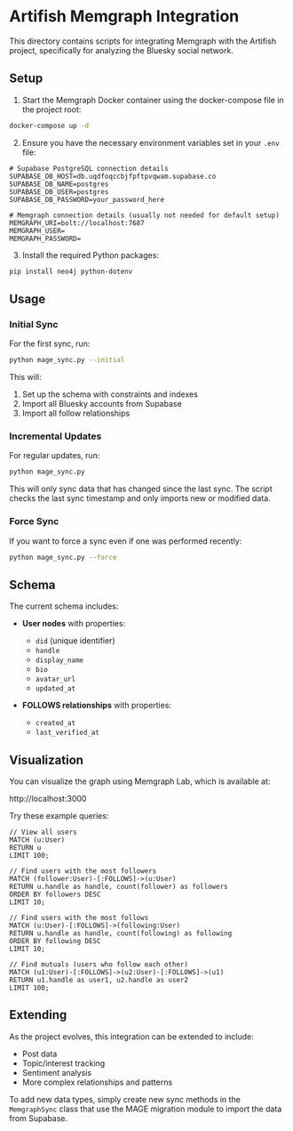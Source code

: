 # Artifish Memgraph Integration

This directory contains scripts for integrating Memgraph with the Artifish project, specifically for analyzing the Bluesky social network.

## Setup

1. Start the Memgraph Docker container using the docker-compose file in the project root:

```bash
docker-compose up -d
```

2. Ensure you have the necessary environment variables set in your `.env` file:

```
# Supabase PostgreSQL connection details
SUPABASE_DB_HOST=db.uqdfoqccbjfpftpvqwam.supabase.co
SUPABASE_DB_NAME=postgres
SUPABASE_DB_USER=postgres
SUPABASE_DB_PASSWORD=your_password_here

# Memgraph connection details (usually not needed for default setup)
MEMGRAPH_URI=bolt://localhost:7687
MEMGRAPH_USER=
MEMGRAPH_PASSWORD=
```

3. Install the required Python packages:

```bash
pip install neo4j python-dotenv
```

## Usage

### Initial Sync

For the first sync, run:

```bash
python mage_sync.py --initial
```

This will:
1. Set up the schema with constraints and indexes
2. Import all Bluesky accounts from Supabase
3. Import all follow relationships

### Incremental Updates

For regular updates, run:

```bash
python mage_sync.py
```

This will only sync data that has changed since the last sync. The script checks the last sync timestamp and only imports new or modified data.

### Force Sync

If you want to force a sync even if one was performed recently:

```bash
python mage_sync.py --force
```

## Schema

The current schema includes:

- **User nodes** with properties:
  - `did` (unique identifier)
  - `handle`
  - `display_name`
  - `bio`
  - `avatar_url`
  - `updated_at`

- **FOLLOWS relationships** with properties:
  - `created_at`
  - `last_verified_at`

## Visualization

You can visualize the graph using Memgraph Lab, which is available at:

http://localhost:3000

Try these example queries:

```cypher
// View all users
MATCH (u:User)
RETURN u
LIMIT 100;

// Find users with the most followers
MATCH (follower:User)-[:FOLLOWS]->(u:User)
RETURN u.handle as handle, count(follower) as followers
ORDER BY followers DESC
LIMIT 10;

// Find users with the most follows
MATCH (u:User)-[:FOLLOWS]->(following:User)
RETURN u.handle as handle, count(following) as following
ORDER BY following DESC
LIMIT 10;

// Find mutuals (users who follow each other)
MATCH (u1:User)-[:FOLLOWS]->(u2:User)-[:FOLLOWS]->(u1)
RETURN u1.handle as user1, u2.handle as user2
LIMIT 100;
```

## Extending

As the project evolves, this integration can be extended to include:
- Post data
- Topic/interest tracking
- Sentiment analysis
- More complex relationships and patterns

To add new data types, simply create new sync methods in the `MemgraphSync` class that use the MAGE migration module to import the data from Supabase.
